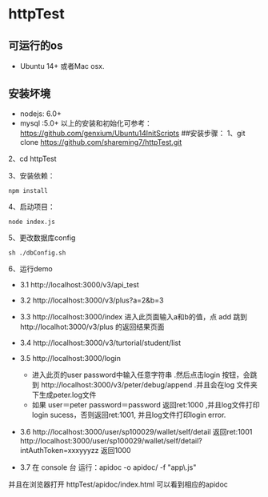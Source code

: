 # httpTest
## 可运行的os
- Ubuntu 14+ 或者Mac osx.
## 安装坏境
- nodejs: 6.0+
- mysql :5.0+
以上的安装和初始化可参考：https://github.com/genxium/Ubuntu14InitScripts
##安装步骤：
1、git clone https://github.com/shareming7/httpTest.git  
      
2、cd httpTest  
  
3、安装依赖：  
```
npm install
``` 

4、启动项目：
```
node index.js
```
5、更改数据库config
```
sh ./dbConfig.sh
```
6、运行demo  
- 3.1 http://localhost:3000/v3/api_test  

- 3.2 http://localhost:3000/v3/plus?a=2&b=3  
  
- 3.3 http://localhost:3000/index 
 进入此页面输入a和b的值，点 add 跳到http://localhot:3000/v3/plus 的返回结果页面    

- 3.4 http://localhost:3000/v3/turtorial/student/list
- 3.5 http://localhost:3000/login
    - 进入此页的user password中输入任意字符串 .然后点击login 按钮，会跳到 http://localhost:3000/v3/peter/debug/append .并且会在log 文件夹下生成peter.log文件
    - 如果 user＝peter password＝password 返回ret:1000 ,并且log文件打印login sucess，否则返回ret:1001, 并且log文件打印login error.
- 3.6 http://localhost:3000/user/sp100029/wallet/self/detail  返回ret:1001
      http://localhost:3000/user/sp100029/wallet/self/detail?intAuthToken=xxxyyyzz  返回1000 
- 3.7 在 console 台 运行：apidoc  -o apidoc/ -f "app\\.js"  
 
并且在浏览器打开 httpTest/apidoc/index.html 可以看到相应的apidoc
